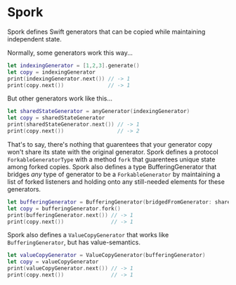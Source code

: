# Spork
Spork defines Swift generators that can be copied while maintaining independent state.

Normally, some generators work this way...
```swift
let indexingGenerator = [1,2,3].generate()
let copy = indexingGenerator
print(indexingGenerator.next()) // -> 1
print(copy.next())              // -> 1
```

But other generators work like this...
```swift
let sharedStateGenerator = anyGenerator(indexingGenerator)
let copy = sharedStateGenerator
print(sharedStateGenerator.next()) // -> 1
print(copy.next())                 // -> 2
```

That's to say, there's nothing that guarentees that your generator copy won't share its state with the original generator. Spork defines a protocol `ForkableGeneratorType` with a method `fork` that guarentees unique state among forked copies. Spork also defines a type BufferingGenerator that bridges *any* type of generator to be a `ForkableGenerator` by maintaining a list of forked listeners and holding onto any still-needed elements for these generators.

```swift
let bufferingGenerator = BufferingGenerator(bridgedFromGenerator: sharedStateGenerator)
let copy = bufferingGenerator.fork()
print(bufferingGenerator.next()) // -> 1
print(copy.next())               // -> 1
```

Spork also defines a `ValueCopyGenerator` that works like `BufferingGenerator`, but has value-semantics.
```swift
let valueCopyGenerator = ValueCopyGenerator(bufferingGenerator)
let copy = valueCopyGenerator
print(valueCopyGenerator.next()) // -> 1
print(copy.next())               // -> 1
```
